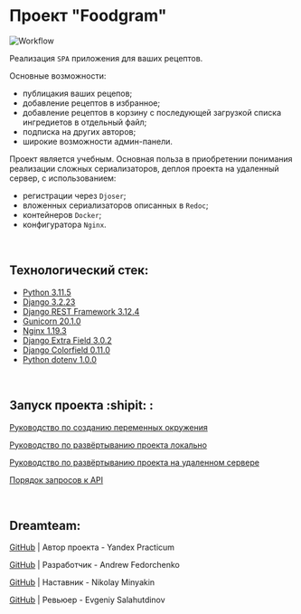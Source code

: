 # Проект "Foodgram"

![Workflow](https://github.com/furturnax/foodgram-project-react/actions/workflows/main.yml/badge.svg)

Реализация `SPA` приложения для ваших рецептов.

Основные возможности:
- публицакия ваших рецепов;
- добавление рецептов в избранное;
- добавление рецептов в корзину с последующей загрузкой списка ингредиетов в отдельный файл;
- подписка на других авторов;
- широкие возможности админ-панели. 


Проект является учебным. Основная польза в приобретении понимания реализации сложных сериализаторов, деплоя проекта на удаленный сервер, с использованием:
- регистрации через `Djoser`;
- вложенных сериализаторов описанных в `Redoc`;
- контейнеров `Docker`;
- конфигуратора `Nginx`.

<br>

## Технологический стек:
- [Python 3.11.5](https://docs.python.org/release/3.11.5/)
- [Django 3.2.23](https://docs.djangoproject.com/en/3.2.23/)
- [Django REST Framework 3.12.4](https://www.django-rest-framework.org/topics/documenting-your-api/)
- [Gunicorn 20.1.0](https://pypi.org/project/gunicorn/20.1.0/)
- [Nginx 1.19.3](https://nginx.org/ru/)
- [Django Extra Field 3.0.2](https://pypi.org/project/django-extra-fields/)
- [Django Colorfield 0.11.0](https://pypi.org/project/django-colorfield/)
- [Python dotenv 1.0.0](https://pypi.org/project/python-dotenv/)

<br>

## Запуск проекта :shipit: :
[Руководство по созданию переменных окружения](./infra/.env.example)

[Руководство по развёртыванию проекта локально](./SetUpLocal.md)

[Руководство по развёртыванию проекта на удаленном сервере](./SetUpServer.md)

[Порядок запросов к API](./SetUpAPI.md)

<br>

## Dreamteam:

[GitHub](https://github.com/yandex-praktikum) | Автор проекта - Yandex Practicum  

[GitHub](https://github.com/Furturnax) | Разработчик - Andrew Fedorchenko 

[GitHub](https://github.com/nik-miniakink) | Наставник - Nikolay Minyakin

[GitHub](https://github.com/EugeneSal) | Ревьюер - Evgeniy Salahutdinov
